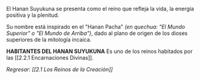 El Hanan Suyukuna se presenta como el reino que refleja la vida, la energía positiva y la plenitud.

Su nombre está inspirado en el "Hanan Pacha" _(en quechua: "El Mundo Superior" o "El Mundo de Arriba")_, dado al plano de origen de los dioses superiores de la mitología incaica.

**HABITANTES DEL HANAN SUYUKUNA**
Es uno de los reinos habitados por las [[2.2.1 Encarnaciones Divinas]].

_Regresar: [[2.1 Los Reinos de la Creación]]_